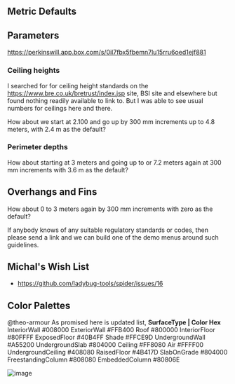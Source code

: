 

## Metric Defaults



## Parameters

https://perkinswill.app.box.com/s/0il7fbx5fbemn7lu15rru6oed1ejf881


### Ceiling heights
I searched for for ceiling height standards on the https://www.bre.co.uk/bretrust/index.jsp site, BSI site and elsewhere but found nothing readily available to link to. But I was able to see usual numbers for ceilings here and there.

How about we start at 2.100 and go up by 300 mm increments up to 4.8 meters, with 2.4 m as the default?

### Perimeter depths
How about starting at 3 meters and going up to or 7.2 meters again at 300 mm increments with 3.6 m as the default?

## Overhangs and Fins
How about 0 to 3 meters again by 300 mm increments with zero as the default?

If anybody knows of any suitable regulatory standards or codes, then please send a link and we can build one of the demo menus around such guidelines.

## Michal's Wish List


* <https://github.com/ladybug-tools/spider/issues/16>


## Color Palettes

@theo-armour 
As promised here is updated list,
**SurfaceType	| Color Hex**
InteriorWall	#008000
ExteriorWall	#FFB400
Roof	#800000
InteriorFloor	#80FFFF
ExposedFloor	#40B4FF
Shade	#FFCE9D
UndergroundWall	#A55200
UndergroundSlab	#804000
Ceiling	#FF8080
Air	#FFFF00
UndergroundCeiling	#408080
RaisedFloor	#4B417D
SlabOnGrade	#804000
FreestandingColumn	#808080
EmbeddedColumn	#80806E

![image](https://user-images.githubusercontent.com/14005893/31637567-2ab03456-b2c7-11e7-8293-29285f8341ea.png)



